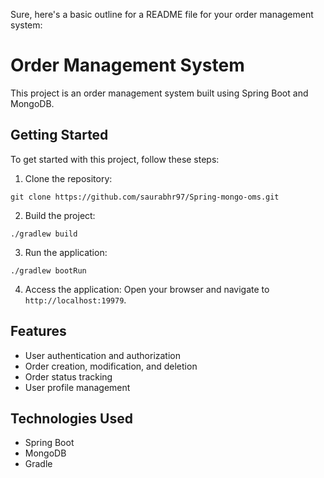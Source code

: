 Sure, here's a basic outline for a README file for your order management system:

# Order Management System

This project is an order management system built using Spring Boot and MongoDB.

## Getting Started

To get started with this project, follow these steps:

1. Clone the repository:
```shell
git clone https://github.com/saurabhr97/Spring-mongo-oms.git
```

2. Build the project:
```shell
./gradlew build
```

3. Run the application:
```shell
./gradlew bootRun
```

4. Access the application:
Open your browser and navigate to `http://localhost:19979`.

## Features

- User authentication and authorization
- Order creation, modification, and deletion
- Order status tracking
- User profile management

## Technologies Used

- Spring Boot
- MongoDB
- Gradle
